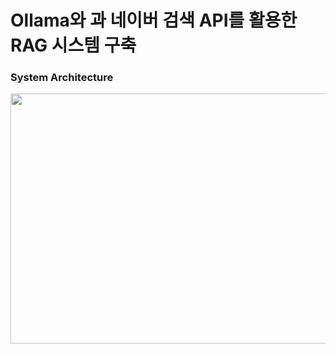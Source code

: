 <h1>Ollama와 과 네이버 검색 API를 활용한 RAG 시스템 구축</h1>

<h3>System Architecture</h3>
<img src="https://github.com/user-attachments/assets/294655b5-40b1-4c1c-bd05-115137fa99e0" width="700" height="400"/>
